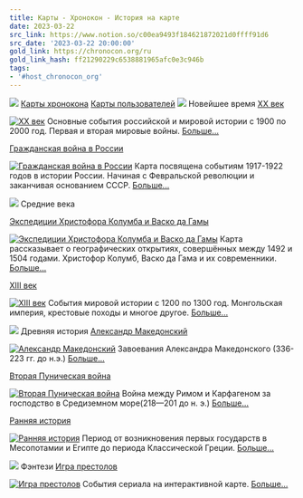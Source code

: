 ```yaml
---
title: Карты - Хронокон - История на карте
date: 2023-03-22
src_link: https://www.notion.so/c00ea9493f184621872021d0ffff91d6
src_date: '2023-03-22 20:00:00'
gold_link: https://chronocon.org/ru
gold_link_hash: ff21290229c6538881965afc0e3c946b
tags:
- '#host_chronocon_org'
---
```



![](/img/new/logo_ru.png)
[Карты хронокона](/ru/)
[Карты пользователей](/ru/users-maps)
![](/img/new/category_modern.png)
Новейшее время
[XX век](/ru/map/XX_century)  

[![](/uploads/1dae2ee3b44302afdbcb9280fa44baa2474ccb1f.jpg "XX век")](/ru/map/XX_century)
Основные события российской и мировой истории с 1900 по 2000 год. Первая и вторая мировые войны. 
  [Больше...](/ru/XX_century) 



[Гражданская война в России](/ru/map/Russian_Civil_War)  

[![](/uploads/c1460a2cc41cbdf4e639bb5b194d1760a8394f3a.jpg "Гражданская война в России")](/ru/map/Russian_Civil_War)
Карта посвящена событиям 1917-1922 годов в истории России. Начиная с Февральской революции и заканчивая основанием СССР. 
  [Больше...](/ru/Russian_Civil_War) 



![](/img/new/category_middle_ages.png)
Средние века

[Экспедиции Христофора Колумба и Васко да Гамы](/ru/map/Christopher_Columbus)  

[![](/uploads/61d8dff2ea7e13abb49cc0cd68e1033eb26c257f.jpg "Экспедиции Христофора Колумба и Васко да Гамы")](/ru/map/Christopher_Columbus)
Карта рассказывает о географических открытиях, совершённых между 1492 и 1504 годами. Христофор Колумб, Васко да Гама и их современники. 
  [Больше...](/ru/Christopher_Columbus) 




[XIII век](/ru/map/XIII_century)  

[![](/uploads/6bf52899e9f1d865c74467ef6671828f5490b7e7.jpeg "XIII век")](/ru/map/XIII_century)
События мировой истории с 1200 по 1300 год. Монгольская империя, крестовые походы и многое другое. 
  [Больше...](/ru/XIII_century) 



![](/img/new/category_ancient.png)
Древняя история
[Александр Македонский](/ru/map/Alexander_the_Great)  

[![](/uploads/1e5cc067015e467bd471cf7b738cd7c5845369de.jpg "Александр Македонский")](/ru/map/Alexander_the_Great)
Завоевания Александра Македонского (336-223 гг. до н.э.) 
  [Больше...](/ru/Alexander_the_Great) 



[Вторая Пуническая война](/ru/map/Second_Punic_War)  

[![](/uploads/5d7f93f8324e7fcaf435e6c7ed149d7d7a8cfeae.jpg "Вторая Пуническая война")](/ru/map/Second_Punic_War)
Война между Римом и Карфагеном за господство в Средиземном море(218—201 до н. э.) 
  [Больше...](/ru/Second_Punic_War) 



[Ранняя история](/ru/map/Early_History)  

[![](/uploads/4f52ba24b747778f647711164e90ea8bae5dbff3.jpg "Ранняя история")](/ru/map/Early_History)
Период от возникновения первых государств в Месопотамии и Египте до периода Классической Греции. 
  [Больше...](/ru/Early_History) 



![](/img/new/category_fantasy.png)
Фэнтези
[Игра престолов](/ru/map/Game_of_Thrones)  

[![](/uploads/76578a5317515f153ef5bbba3b0a7d8e12732195.jpg "Игра престолов")](/ru/map/Game_of_Thrones)
События сериала на интерактивной карте. 
  [Больше...](/ru/Game_of_Thrones)